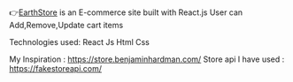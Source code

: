 👉[EarthStore](https://earthstorev1.netlify.app/) is an E-commerce site built with React.js
User can Add,Remove,Update cart items

Technologies used:
React Js
Html
Css

My Inspiration : https://store.benjaminhardman.com/
Store api I have used : https://fakestoreapi.com/
